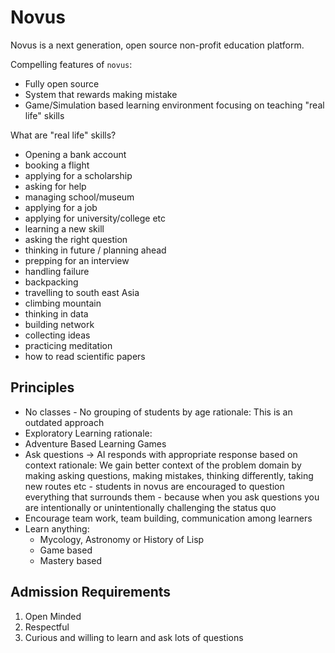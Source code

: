 # Novus

Novus is a next generation, open source non-profit education platform.

Compelling features of `novus`:
- Fully open source
- System that rewards making mistake
- Game/Simulation based learning environment focusing on teaching "real life" skills

What are "real life" skills?
- Opening a bank account
- booking a flight
- applying for a scholarship
- asking for help
- managing school/museum
- applying for a job
- applying for university/college etc
- learning a new skill
- asking the right question
- thinking in future / planning ahead
- prepping for an interview
- handling failure
- backpacking
- travelling to south east Asia
- climbing mountain
- thinking in data
- building network
- collecting ideas
- practicing meditation
- how to read scientific papers

<!-- Let me tell you a story about our education system. Ready... -->

## Principles

- No classes - No grouping of students by age
    rationale: This is an outdated approach
- Exploratory Learning
    rationale:
- Adventure Based Learning Games
- Ask questions -> AI responds with appropriate response based on context
  rationale: We gain better context of the problem domain by making asking questions, making mistakes, thinking differently, taking new routes etc - students in novus are encouraged to question everything that surrounds them - because when you ask questions you are intentionally or unintentionally challenging the status quo
- Encourage team work, team building, communication among learners
- Learn anything:
  - Mycology, Astronomy or History of Lisp
  - Game based
  - Mastery based

## Admission Requirements

1. Open Minded
2. Respectful
3. Curious and willing to learn and ask lots of questions
